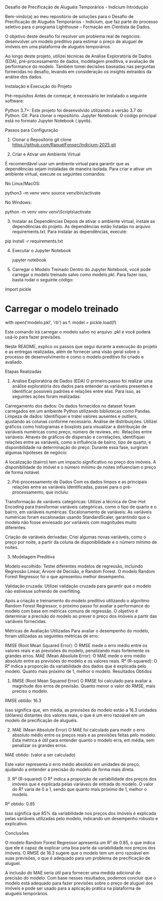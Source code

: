 Desafio de Precificação de Aluguéis Temporários - Indicium
Introdução

Bem-vindo(a) ao meu repositório de soluções para o Desafio de Precificação de Aluguéis Temporários - Indicium, que faz parte do processo seletivo para o programa Lighthouse – Formação em Cientista de Dados.

O objetivo deste desafio foi  resolver um problema real de negócios: desenvolver um modelo preditivo para estimar o preço de aluguel de imóveis em uma plataforma de aluguéis temporários.

Ao longo deste projeto, utilizei técnicas de Análise Exploratória de Dados (EDA), pré-processamento de dados, modelagem preditiva, e avaliação de performance do modelo. Também tomei decisões baseadas nas perguntas fornecidas no desafio, levando em consideração os insights extraídos da análise dos dados.


Instalação e Execução do Projeto

Pré-requisitos
Antes de começar, é necessário ter instalado o seguinte software:

Python 3.7+: Este projeto foi desenvolvido utilizando a versão 3.7  do Python.
Git: Para clonar o repositório.
Jupyter Notebook: O código principal está no formato Jupyter Notebook (.ipynb).

Passos para Configuração

1. Clonar o Repositório
git clone https://github.com/RaquelFonsec/Indicium-2025.git


2. Criar e Ativar um Ambiente Virtual

É recomendável usar um ambiente virtual para garantir que as dependências sejam instaladas de maneira isolada. Para criar e ativar um ambiente virtual, execute os seguintes comandos:

No Linux/MacOS:

python3 -m venv venv
source venv/bin/activate

No Windows:

python -m venv venv
venv\Scripts\activate


3. Instalar as Dependências
Depois de ativar o ambiente virtual, instale as dependências do projeto. As dependências estão listadas no arquivo requirements.txt. Para instalar as dependências, execute:

pip install -r requirements.txt

4. Executar o Jupyter Notebook

   jupyter notebook

5. Carregar o Modelo Treinado
Dentro do Jupyter Notebook, você pode carregar o modelo treinado salvo como modelo.pkl. Para fazer isso, basta rodar o seguinte código:

import pickle

# Carregar o modelo treinado
with open('modelo.pkl', 'rb') as f:
    model = pickle.load(f)

Este comando irá carregar o modelo salvo no arquivo .pkl e você poderá usá-lo para fazer previsões.



Neste README, explico os passos que segui durante a execução do projeto e as entregas realizadas, além de fornecer uma visão geral sobre o processo de desenvolvimento e como o modelo preditivo foi criado e avaliado.



Etapas Realizadas
1. Análise Exploratória de Dados (EDA)
O primeiro passo foi realizar uma análise exploratória dos dados para entender as variáveis presentes e identificar possíveis padrões e relações entre elas. Para isso, as seguintes ações foram realizadas:

Carregamento dos dados: Os dados fornecidos no dataset foram carregados em um ambiente Python utilizando bibliotecas como Pandas.
Limpeza de dados: Identifiquei e tratei valores ausentes e outliers, ajustando as colunas conforme necessário.
Análise de distribuições: Utilizei gráficos como histogramas e boxplots para visualizar a distribuição de variáveis numéricas como preço, número de reviews, etc.
Relações entre variáveis: Através de gráficos de dispersão e correlações, identifiquei relações entre as variáveis, como a influência de bairro, tipo de quarto, e disponibilidade na determinação do preço.
Durante essa fase, surgiram algumas hipóteses de negócio:

A localização (bairro) tem um impacto significativo no preço dos imóveis.
A disponibilidade do imóvel e o número mínimo de noites influenciam o preço de forma notável.

2. Pré-processamento de Dados
Com os dados limpos e as principais relações entre as variáveis identificadas, passei para o pré-processamento, que incluiu:

Transformação de variáveis categóricas: Utilizei a técnica de One-Hot Encoding para transformar variáveis categóricas, como o tipo de quarto e o bairro, em variáveis numéricas.
Escalonamento de variáveis: As variáveis numéricas foram escalonadas usando StandardScaler, garantindo que o modelo não fosse enviesado por variáveis com magnitudes muito diferentes.

Criação de variáveis derivadas: Criei algumas novas variáveis, como o preço por noite, a partir da coluna de disponibilidade e o número mínimo de noites.

3. Modelagem Preditiva
   

Modelo escolhido: Testei diferentes modelos de regressão, incluindo Regressão Linear, Árvore de Decisão, e Random Forest. O modelo Random Forest Regressor foi o que apresentou melhor desempenho.

Validação cruzada: Utilizei validação cruzada para garantir que o modelo não estivesse sofrendo de overfitting.

Após a criação e treinamento do modelo preditivo utilizando o algoritmo Random Forest Regressor, o próximo passo foi avaliar a performance do modelo com base em métricas comuns de regressão. O objetivo é determinar a precisão do modelo ao prever o preço dos imóveis a partir das variáveis fornecidas.

Métricas de Avaliação Utilizadas
Para avaliar o desempenho do modelo, foram utilizadas as seguintes métricas de erro:

RMSE (Root Mean Squared Error): O RMSE mede o erro médio entre os valores reais e as previsões do modelo, penalizando mais fortemente os grandes erros.
MAE (Mean Absolute Error): O MAE mede o erro médio absoluto entre as previsões do modelo e os valores reais.
R² (R-squared): O R² indica a proporção da variabilidade dos dados que é explicada pelo modelo. Quanto mais próximo de 1, melhor o modelo.
Resultados Obtidos
1. RMSE (Root Mean Squared Error)
O RMSE foi calculado para avaliar a magnitude dos erros de previsão. Quanto menor o valor do RMSE, mais preciso o modelo.

RMSE obtido: 16.3

Isso significa que, em média, as previsões do modelo estão a 16.3 unidades (dólares) distantes dos valores reais, o que é um erro razoável em um modelo de precificação de aluguéis.

2. MAE (Mean Absolute Error)
O MAE foi calculado para medir o erro absoluto médio entre os preços reais e as previsões feitas pelo modelo. Esta métrica é útil para entender quanto o modelo erra, em média, sem penalizar os grandes erros.

MAE obtido: (valor a ser calculado)

Este valor representa o erro médio absoluto em unidades de preço, ajudando a entender a precisão do modelo de forma mais direta.

3. R² (R-squared)
O R² indica a proporção de variabilidade dos preços dos imóveis que é explicada pelas variáveis de entrada do modelo. O valor do R² varia de 0 a 1, sendo que quanto mais próximo de 1, melhor o modelo.

R² obtido: 0.85

Isso significa que 85% da variabilidade nos preços dos imóveis é explicada pelas variáveis utilizadas pelo modelo, indicando um desempenho robusto e explicativo.

Conclusões


O modelo Random Forest Regressor apresenta um R² de 0.85, o que indica que ele é capaz de explicar uma boa parte da variabilidade nos preços dos imóveis.
O RMSE de 16.3 sugere que o modelo tem um erro razoável em suas previsões, o que é adequado para um problema de precificação de aluguel.

A inclusão do MAE seria útil para fornecer uma medida adicional de precisão do modelo.
Com base nesses resultados, podemos concluir que o modelo está adequado para fazer previsões sobre o preço de aluguel dos imóveis e pode ser usado para a aplicação prática na plataforma de aluguéis temporários.


